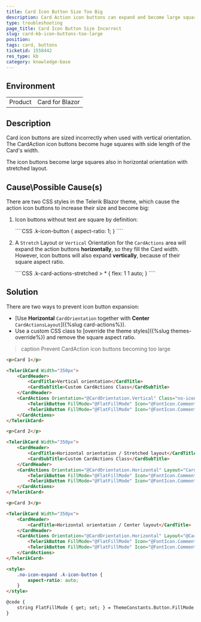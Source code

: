 ```yaml
---
title: Card Icon Button Size Too Big
description: Card Action icon buttons can expand and become large squares when using vertical orientation or stretched layout.
type: troubleshooting
page_title: Card Icon Button Size Incorrect
slug: card-kb-icon-buttons-too-large
position: 
tags: card, buttons
ticketid: 1558442
res_type: kb
category: knowledge-base
---
```


## Environment

<table>
    <tbody>
        <tr>
            <td>Product</td>
            <td>Card for Blazor</td>
        </tr>
    </tbody>
</table>


## Description

Card icon buttons are sized incorrectly when used with vertical orientation. The CardAction icon buttons become huge squares with side length of the Card's width.

The icon buttons become large squares also in horizontal orientation with stretched layout.


## Cause\Possible Cause(s)

There are two CSS styles in the Telerik Blazor theme, which cause the action icon buttons to increase their size and become big:

1. Icon buttons without text are square by definition:

    <div class="skip-repl"></div>
    ````CSS
    .k-icon-button {
        aspect-ratio: 1;
    }
    ````

1. A `Stretch` Layout or `Vertical` Orientation for the `CardActions` area will expand the action buttons **horizontally**, so they fill the Card width. However, icon buttons will also expand **vertically**, because of their square aspect ratio.

    <div class="skip-repl"></div>
    ````CSS
    .k-card-actions-stretched > * {
        flex: 1 1 auto;
    }
    ````


## Solution

There are two ways to prevent icon button expansion:

* [Use **Horizontal** `CardOrientation` together with **Center** `CardActionsLayout`]({%slug card-actions%}).
* Use a custom CSS class to [override the theme styles]({%slug themes-override%}) and remove the square aspect ratio.

>caption Prevent CardAction icon buttons becoming too large

````HTML
<p>Card 1</p>

<TelerikCard Width="350px">
    <CardHeader>
        <CardTitle>Vertical orientation</CardTitle>
        <CardSubTitle>Custom CardActions Class</CardSubTitle>
    </CardHeader>
    <CardActions Orientation="@CardOrientation.Vertical" Class="no-icon-expand">
        <TelerikButton FillMode="@FlatFillMode" Icon="@FontIcon.Comment"></TelerikButton>
        <TelerikButton FillMode="@FlatFillMode" Icon="@FontIcon.Comment"></TelerikButton>
    </CardActions>
</TelerikCard>

<p>Card 2</p>

<TelerikCard Width="350px">
    <CardHeader>
        <CardTitle>Horizontal orientation / Stretched layout</CardTitle>
        <CardSubTitle>Custom CardActions Class</CardSubTitle>
    </CardHeader>
    <CardActions Orientation="@CardOrientation.Horizontal" Layout="CardActionsLayout.Stretch" Class="no-icon-expand">
        <TelerikButton FillMode="@FlatFillMode" Icon="@FontIcon.Comment"></TelerikButton>
        <TelerikButton FillMode="@FlatFillMode" Icon="@FontIcon.Comment"></TelerikButton>
    </CardActions>
</TelerikCard>

<p>Card 3</p>

<TelerikCard Width="350px">
    <CardHeader>
        <CardTitle>Horizontal orientation / Center layout</CardTitle>
    </CardHeader>
    <CardActions Orientation="@CardOrientation.Horizontal" Layout="@CardActionsLayout.Center">
        <TelerikButton FillMode="@FlatFillMode" Icon="@FontIcon.Comment"></TelerikButton>
        <TelerikButton FillMode="@FlatFillMode" Icon="@FontIcon.Comment"></TelerikButton>
    </CardActions>
</TelerikCard>

<style>
    .no-icon-expand .k-icon-button {
        aspect-ratio: auto;
    }
</style>

@code {
    string FlatFillMode { get; set; } = ThemeConstants.Button.FillMode.Flat;
}
````
